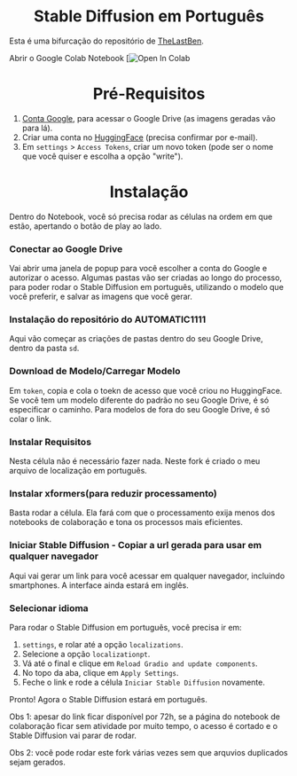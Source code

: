 <h1 align="center">Stable Diffusion em Português</h1>
</p>

Esta é uma bifurcação do repositório de [TheLastBen](https://github.com/TheLastBen/fast-stable-diffusion/).

Abrir o Google Colab Notebook [![Open In Colab]([https://colab.research.google.com/github/M-art-ucci/localization-pt-for-A1111-webui/blob/main/Instala%C3%A7%C3%A3o_do_Stable_Diffusion_em_Portugu%C3%AAs.ipynb](https://colab.research.google.com/github/TheLastBen/fast-stable-diffusion/blob/main/fast-DreamBooth.ipynb))

<h1 align="center">Pré-Requisitos</h1>

1. [Conta Google](https://accounts.google.com/signup/v2/webcreateaccount?flowName=GlifWebSignIn&flowEntry=SignUp), para acessar o Google Drive (as imagens geradas vão para lá).
2. Criar uma conta no [HuggingFace](https://huggingface.co/) (precisa confirmar por e-mail).
3. Em `settings` > `Access Tokens`, criar um novo token (pode ser o nome que você quiser e escolha a opção "write").

<h1 align="center">Instalação</h1>

Dentro do Notebook, você só precisa rodar as células na ordem em que estão, apertando o botão de play ao lado.

### Conectar ao Google Drive
Vai abrir uma janela de popup para você escolher a conta do Google e autorizar o acesso. Algumas pastas vão ser criadas ao longo do processo, para poder rodar o Stable Diffusion em português, utilizando o modelo que você preferir, e salvar as imagens que você gerar.

### Instalação do repositório do AUTOMATIC1111
Aqui vão começar as criações de pastas dentro do seu Google Drive, dentro da pasta `sd`.

### Download de Modelo/Carregar Modelo
Em `token`, copia e cola o toekn de acesso que você criou no HuggingFace.
Se você tem um modelo diferente do padrão no seu Google Drive, é só especificar o caminho.
Para modelos de fora do seu Google Drive, é só colar o link.

### Instalar Requisitos
Nesta célula não é necessário fazer nada. Neste fork é criado o meu arquivo de localização em português.

### Instalar xformers(para reduzir processamento)
Basta rodar a célula. Ela fará com que o processamento exija menos dos notebooks de colaboração e tona os processos mais eficientes.

### Iniciar Stable Diffusion - Copiar a url gerada para usar em qualquer navegador
Aqui vai gerar um link para você acessar em qualquer navegador, incluindo smartphones.
A interface ainda estará em inglês.

### Selecionar idioma
Para rodar o Stable Diffusion em português, você precisa ir em:
1. `settings`, e rolar até a opção `localizations`.
2. Selecione a opção `localizationpt`.
3. Vá até o final e clique em `Reload Gradio and update components`.
4. No topo da aba, clique em `Apply Settings`.
5. Feche o link e rode a célula `Iniciar Stable Diffusion` novamente.

Pronto! Agora o Stable Diffusion estará em português.

Obs 1: apesar do link ficar disponível por 72h, se a página do notebook de colaboração ficar sem atividade por muito tempo, o acesso é cortado e o Stable Diffusion vai parar de rodar.

Obs 2: você pode rodar este fork várias vezes sem que arquvios duplicados sejam gerados.
